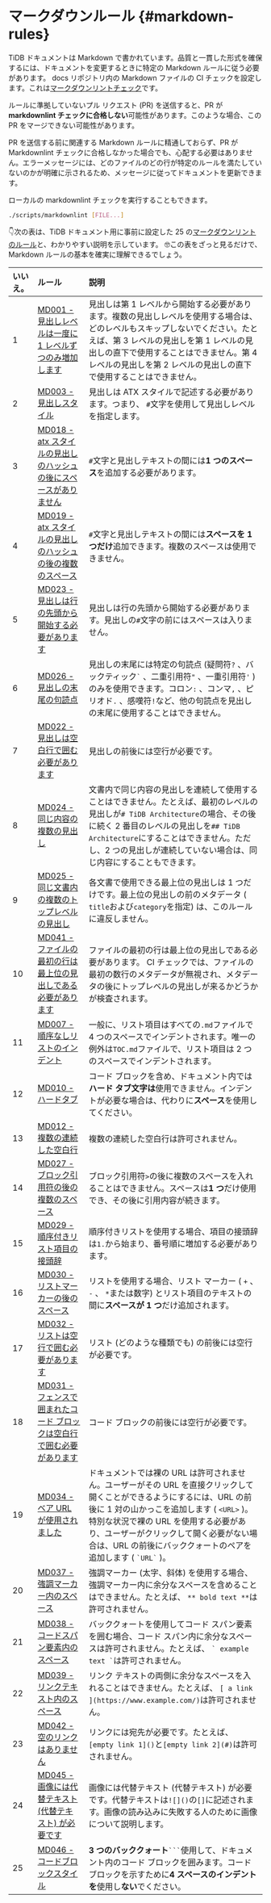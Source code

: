 # マークダウンルール {#markdown-rules}

TiDB ドキュメントは Markdown で書かれています。品質と一貫した形式を確保するには、ドキュメントを変更するときに特定の Markdown ルールに従う必要があります。 docs リポジトリ内の Markdown ファイルの CI チェックを設定します。これは[<a href="https://github.com/DavidAnson/markdownlint/blob/master/doc/Rules.md">マークダウンリントチェック</a>](https://github.com/DavidAnson/markdownlint/blob/master/doc/Rules.md)です。

ルールに準拠していないプル リクエスト (PR) を送信すると、PR が**markdownlint チェックに合格しない**可能性があります。このような場合、この PR をマージできない可能性があります。

PR を送信する前に関連する Markdown ルールに精通しておらず、PR が Markdownlint チェックに合格しなかった場合でも、心配する必要はありません。エラーメッセージには、どのファイルのどの行が特定のルールを満たしていないのかが明確に示されるため、メッセージに従ってドキュメントを更新できます。

ローカルの markdownlint チェックを実行することもできます。

```bash
./scripts/markdownlint [FILE...]
```

👇次の表は、TiDB ドキュメント用に事前に設定した 25 の[<a href="https://github.com/DavidAnson/markdownlint/blob/master/doc/Rules.md">マークダウンリントのルール</a>](https://github.com/DavidAnson/markdownlint/blob/master/doc/Rules.md)と、わかりやすい説明を示しています。 🤓この表をざっと見るだけで、Markdown ルールの基本を確実に理解できるでしょう。

| いいえ。 | ルール                                                                                                                                                                                                                                                                                                                                | 説明                                                                                                                                                                                       |
| :--- | :--------------------------------------------------------------------------------------------------------------------------------------------------------------------------------------------------------------------------------------------------------------------------------------------------------------------------------- | :--------------------------------------------------------------------------------------------------------------------------------------------------------------------------------------- |
| 1    | [<a href="https://github.com/DavidAnson/markdownlint/blob/master/doc/Rules.md#md001---heading-levels-should-only-increment-by-one-level-at-a-time">MD001 - 見出しレベルは一度に 1 レベルずつのみ増加します</a>](https://github.com/DavidAnson/markdownlint/blob/master/doc/Rules.md#md001---heading-levels-should-only-increment-by-one-level-at-a-time) | 見出しは第 1 レベルから開始する必要があります。複数の見出しレベルを使用する場合は、どのレベルもスキップしないでください。たとえば、第 3 レベルの見出しを第 1 レベルの見出しの直下で使用することはできません。第 4 レベルの見出しを第 2 レベルの見出しの直下で使用することはできません。                                      |
| 2    | [<a href="https://github.com/DavidAnson/markdownlint/blob/master/doc/Rules.md#md003---heading-style">MD003 - 見出しスタイル</a>](https://github.com/DavidAnson/markdownlint/blob/master/doc/Rules.md#md003---heading-style)                                                                                                               | 見出しは ATX スタイルで記述する必要があります。つまり、 `#`文字を使用して見出しレベルを指定します。                                                                                                                                   |
| 3    | [<a href="https://github.com/DavidAnson/markdownlint/blob/master/doc/Rules.md#md018---no-space-after-hash-on-atx-style-heading">MD018 - atx スタイルの見出しのハッシュの後にスペースがありません</a>](https://github.com/DavidAnson/markdownlint/blob/master/doc/Rules.md#md018---no-space-after-hash-on-atx-style-heading)                                  | `#`文字と見出しテキストの間には**1 つのスペース**を追加する必要があります。                                                                                                                                               |
| 4    | [<a href="https://github.com/DavidAnson/markdownlint/blob/master/doc/Rules.md#md019---multiple-spaces-after-hash-on-atx-style-heading">MD019 - atx スタイルの見出しのハッシュの後の複数のスペース</a>](https://github.com/DavidAnson/markdownlint/blob/master/doc/Rules.md#md019---multiple-spaces-after-hash-on-atx-style-heading)                       | `#`文字と見出しテキストの間には**スペースを 1 つだけ**追加できます。複数のスペースは使用できません。                                                                                                                                  |
| 5    | [<a href="https://github.com/DavidAnson/markdownlint/blob/master/doc/Rules.md#md023---headings-must-start-at-the-beginning-of-the-line">MD023 - 見出しは行の先頭から開始する必要があります</a>](https://github.com/DavidAnson/markdownlint/blob/master/doc/Rules.md#md023---headings-must-start-at-the-beginning-of-the-line)                           | 見出しは行の先頭から開始する必要があります。見出しの`#`文字の前にはスペースは入りません。                                                                                                                                           |
| 6    | [<a href="https://github.com/DavidAnson/markdownlint/blob/master/doc/Rules.md#md026---trailing-punctuation-in-heading">MD026 - 見出しの末尾の句読点</a>](https://github.com/DavidAnson/markdownlint/blob/master/doc/Rules.md#md026---trailing-punctuation-in-heading)                                                                        | 見出しの末尾には特定の句読点 (疑問符`?` 、バックティック`` ` `` 、二重引用符`"` 、一重引用符`'` ) のみを使用できます。コロン`:` 、コンマ`,` 、ピリオド`.` 、感嘆符`!`など、他の句読点を見出しの末尾に使用することはできません。                                                      |
| 7    | [<a href="https://github.com/DavidAnson/markdownlint/blob/master/doc/Rules.md#md022---headings-should-be-surrounded-by-blank-lines">MD022 - 見出しは空白行で囲む必要があります</a>](https://github.com/DavidAnson/markdownlint/blob/master/doc/Rules.md#md022---headings-should-be-surrounded-by-blank-lines)                                       | 見出しの前後には空行が必要です。                                                                                                                                                                         |
| 8    | [<a href="https://github.com/DavidAnson/markdownlint/blob/master/doc/Rules.md#md024---multiple-headings-with-the-same-content">MD024 - 同じ内容の複数の見出し</a>](https://github.com/DavidAnson/markdownlint/blob/master/doc/Rules.md#md024---multiple-headings-with-the-same-content)                                                       | 文書内で同じ内容の見出しを連続して使用することはできません。たとえば、最初のレベルの見出しが`# TiDB Architecture`の場合、その後に続く 2 番目のレベルの見出しを`## TiDB Architecture`にすることはできません。ただし、2 つの見出しが連続していない場合は、同じ内容にすることもできます。                      |
| 9    | [<a href="https://github.com/DavidAnson/markdownlint/blob/master/doc/Rules.md#md025---multiple-top-level-headings-in-the-same-document">MD025 - 同じ文書内の複数のトップレベルの見出し</a>](https://github.com/DavidAnson/markdownlint/blob/master/doc/Rules.md#md025---multiple-top-level-headings-in-the-same-document)                             | 各文書で使用できる最上位の見出しは 1 つだけです。最上位の見出しの前のメタデータ ( `title`および`category`を指定) は、このルールに違反しません。                                                                                                     |
| 10   | [<a href="https://github.com/DavidAnson/markdownlint/blob/master/doc/Rules.md#md041---first-line-in-file-should-be-a-top-level-heading">MD041 - ファイルの最初の行は最上位の見出しである必要があります</a>](https://github.com/DavidAnson/markdownlint/blob/master/doc/Rules.md#md041---first-line-in-file-should-be-a-top-level-heading)                     | ファイルの最初の行は最上位の見出しである必要があります。 CI チェックでは、ファイルの最初の数行のメタデータが無視され、メタデータの後にトップレベルの見出しが来るかどうかが検査されます。                                                                                           |
| 11   | [<a href="https://github.com/DavidAnson/markdownlint/blob/master/doc/Rules.md#md007---unordered-list-indentation">MD007 - 順序なしリストのインデント</a>](https://github.com/DavidAnson/markdownlint/blob/master/doc/Rules.md#md007---unordered-list-indentation)                                                                               | 一般に、リスト項目はすべての`.md`ファイルで 4 つのスペースでインデントされます。唯一の例外は`TOC.md`ファイルで、リスト項目は 2 つのスペースでインデントされます。                                                                                               |
| 12   | [<a href="https://github.com/DavidAnson/markdownlint/blob/master/doc/Rules.md#md010---hard-tabs">MD010 - ハードタブ</a>](https://github.com/DavidAnson/markdownlint/blob/master/doc/Rules.md#md010---hard-tabs)                                                                                                                         | コード ブロックを含め、ドキュメント内では**ハード タブ文字は**使用できません。インデントが必要な場合は、代わりに**スペース**を使用してください。                                                                                                            |
| 13   | [<a href="https://github.com/DavidAnson/markdownlint/blob/master/doc/Rules.md#md012---multiple-consecutive-blank-lines">MD012 - 複数の連続した空白行</a>](https://github.com/DavidAnson/markdownlint/blob/master/doc/Rules.md#md012---multiple-consecutive-blank-lines)                                                                      | 複数の連続した空白行は許可されません。                                                                                                                                                                      |
| 14   | [<a href="https://github.com/DavidAnson/markdownlint/blob/master/doc/Rules.md#md027---multiple-spaces-after-blockquote-symbol">MD027 - ブロック引用符の後の複数のスペース</a>](https://github.com/DavidAnson/markdownlint/blob/master/doc/Rules.md#md027---multiple-spaces-after-blockquote-symbol)                                                 | ブロック引用符`>`の後に複数のスペースを入れることはできません。スペースは**1 つ**だけ使用でき、その後に引用内容が続きます。                                                                                                                       |
| 15   | [<a href="https://github.com/DavidAnson/markdownlint/blob/master/doc/Rules.md#md029---ordered-list-item-prefix">MD029 - 順序付きリスト項目の接頭辞</a>](https://github.com/DavidAnson/markdownlint/blob/master/doc/Rules.md#md029---ordered-list-item-prefix)                                                                                   | 順序付きリストを使用する場合、項目の接頭辞は`1.`から始まり、番号順に増加する必要があります。                                                                                                                                         |
| 16   | [<a href="https://github.com/DavidAnson/markdownlint/blob/master/doc/Rules.md#md030---spaces-after-list-markers">MD030 - リストマーカーの後のスペース</a>](https://github.com/DavidAnson/markdownlint/blob/master/doc/Rules.md#md030---spaces-after-list-markers)                                                                                | リストを使用する場合、リスト マーカー ( `+` 、 `-` 、 `*`または数字) とリスト項目のテキストの間に**スペースが 1 つ**だけ追加されます。                                                                                                         |
| 17   | [<a href="https://github.com/DavidAnson/markdownlint/blob/master/doc/Rules.md#md032---lists-should-be-surrounded-by-blank-lines">MD032 - リストは空行で囲む必要があります</a>](https://github.com/DavidAnson/markdownlint/blob/master/doc/Rules.md#md032---lists-should-be-surrounded-by-blank-lines)                                              | リスト (どのような種類でも) の前後には空行が必要です。                                                                                                                                                            |
| 18   | [<a href="https://github.com/DavidAnson/markdownlint/blob/master/doc/Rules.md#md031---fenced-code-blocks-should-be-surrounded-by-blank-lines">MD031 - フェンスで囲まれたコード ブロックは空白行で囲む必要があります</a>](https://github.com/DavidAnson/markdownlint/blob/master/doc/Rules.md#md031---fenced-code-blocks-should-be-surrounded-by-blank-lines)     | コード ブロックの前後には空行が必要です。                                                                                                                                                                    |
| 19   | [<a href="https://github.com/DavidAnson/markdownlint/blob/master/doc/Rules.md#md034---bare-url-used">MD034 - ベア URL が使用されました</a>](https://github.com/DavidAnson/markdownlint/blob/master/doc/Rules.md#md034---bare-url-used)                                                                                                       | ドキュメントでは裸の URL は許可されません。ユーザーがその URL を直接クリックして開くことができるようにするには、URL の前後に 1 対の山かっこを追加します ( `<URL>` )。特別な状況で裸の URL を使用する必要があり、ユーザーがクリックして開く必要がない場合は、URL の前後にバッククォートのペアを追加します ( `` `URL` `` )。 |
| 20   | [<a href="https://github.com/DavidAnson/markdownlint/blob/master/doc/Rules.md#md037---spaces-inside-emphasis-markers">MD037 - 強調マーカー内のスペース</a>](https://github.com/DavidAnson/markdownlint/blob/master/doc/Rules.md#md037---spaces-inside-emphasis-markers)                                                                        | 強調マーカー (太字、斜体) を使用する場合、強調マーカー内に余分なスペースを含めることはできません。たとえば、 `** bold text **`は許可されません。                                                                                                      |
| 21   | [<a href="https://github.com/DavidAnson/markdownlint/blob/master/doc/Rules.md#md038---spaces-inside-code-span-elements">MD038 - コードスパン要素内のスペース</a>](https://github.com/DavidAnson/markdownlint/blob/master/doc/Rules.md#md038---spaces-inside-code-span-elements)                                                                  | バッククォートを使用してコード スパン要素を囲む場合、コード スパン内に余分なスペースは許可されません。たとえば、 `` ` example text ` ``は許可されません。                                                                                                |
| 22   | [<a href="https://github.com/DavidAnson/markdownlint/blob/master/doc/Rules.md#md039---spaces-inside-link-text">MD039 - リンクテキスト内のスペース</a>](https://github.com/DavidAnson/markdownlint/blob/master/doc/Rules.md#md039---spaces-inside-link-text)                                                                                     | リンク テキストの両側に余分なスペースを入れることはできません。たとえば、 `[ a link ](https://www.example.com/)`は許可されません。                                                                                                    |
| 23   | [<a href="https://github.com/DavidAnson/markdownlint/blob/master/doc/Rules.md#md042---no-empty-links">MD042 - 空のリンクはありません</a>](https://github.com/DavidAnson/markdownlint/blob/master/doc/Rules.md#md042---no-empty-links)                                                                                                         | リンクには宛先が必要です。たとえば、 `[empty link 1]()`と`[empty link 2](#)`は許可されません。                                                                                                                       |
| 24   | [<a href="https://github.com/DavidAnson/markdownlint/blob/master/doc/Rules.md#md045---images-should-have-alternate-text-alt-text">MD045 - 画像には代替テキスト (代替テキスト) が必要です</a>](https://github.com/DavidAnson/markdownlint/blob/master/doc/Rules.md#md045---images-should-have-alternate-text-alt-text)                                   | 画像には代替テキスト (代替テキスト) が必要です。代替テキストは`![]()`の`[]`に記述されます。画像の読み込みに失敗する人のために画像について説明します。                                                                                                       |
| 25   | [<a href="https://github.com/DavidAnson/markdownlint/blob/master/doc/Rules.md#md046---code-block-style">MD046 - コードブロックスタイル</a>](https://github.com/DavidAnson/markdownlint/blob/master/doc/Rules.md#md046---code-block-style)                                                                                                     | **3 つのバッククォート**` ``` `使用して、ドキュメント内のコード ブロックを囲みます。コード ブロックを示すために**4 スペースのインデントを**使用し**ない**でください。                                                                                          |
